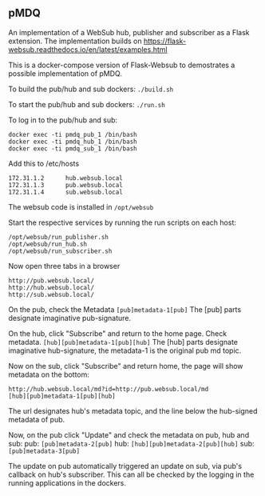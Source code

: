pMDQ
-------------

An implementation of a WebSub hub, publisher and subscriber as a Flask
extension. The implementation builds on https://flask-websub.readthedocs.io/en/latest/examples.html

This is a docker-compose version of Flask-Websub to demostrates a possible implementation of pMDQ.

To build the pub/hub and sub dockers:
```./build.sh```

To start the pub/hub and sub dockers:
```./run.sh```

To log in to the pub/hub and sub:
```
docker exec -ti pmdq_pub_1 /bin/bash
docker exec -ti pmdq_hub_1 /bin/bash
docker exec -ti pmdq_sub_1 /bin/bash
```

Add this to /etc/hosts
```
172.31.1.2      hub.websub.local
172.31.1.3      pub.websub.local
172.31.1.4      sub.websub.local
```

The websub code is installed in
```/opt/websub```

Start the respective services by running the run scripts on each host:
```
/opt/websub/run_publisher.sh
/opt/websub/run_hub.sh
/opt/websub/run_subscriber.sh
```

Now open three tabs in a browser
```
http://pub.websub.local/
http://hub.websub.local/
http://sub.websub.local/
```

On the pub, check the Metadata
```[pub]metadata-1[pub]```
The [pub] parts designate imaginative pub-signature.

On the hub, click "Subscribe" and return to the home page. Check metadata.
```[hub][pub]metadata-1[pub][hub]```
The [hub] parts designate imaginative hub-signature, the metadata-1 is the original pub md topic.

Now on the sub, click "Subscribe" and return home, the page will show metadata on the bottom:
```
http://hub.websub.local/md?id=http://pub.websub.local/md
[hub][pub]metadata-1[pub][hub]
```
The url designates hub's metadata topic, and the line below the hub-signed metadata of pub.

Now, on the pub click "Update" and check the metadata on pub, hub and sub:
pub: ```[pub]metadata-2[pub]```
hub: ```[hub][pub]metadata-2[pub][hub]```
sub: ```[pub]metadata-3[pub]```

The update on pub automatically triggered an update on sub, via pub's callback on hub's subscriber. This can all be checked by the logging in the running applications in the dockers.
